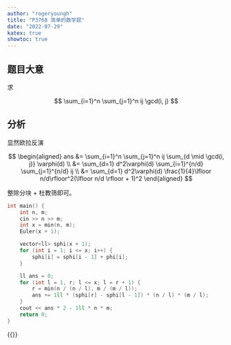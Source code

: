 ```yaml
---
author: "rogeryoungh"
title: "P3768 简单的数学题"
date: "2022-07-29"
katex: true
showtoc: true
---
```


## 题目大意

求

$$
\sum_{i=1}^n \sum_{j=1}^n ij \gcd(i, j)
$$

## 分析

显然欧拉反演

$$
\begin{aligned}
ans &= \sum_{i=1}^n \sum_{j=1}^n ij \sum_{d \mid \gcd(i, j)} \varphi(d) \\
&= \sum_{d=1} d^2\varphi(d) \sum_{i=1}^{n/d} \sum_{j=1}^{n/d} ij \\
&= \sum_{d=1} d^2\varphi(d) \frac{1}{4}\lfloor n/d\rfloor^2(\lfloor n/d \rfloor + 1)^2
\end{aligned}
$$


整除分块 + 杜教筛即可。

```cpp
int main() {
	int n, m;
	cin >> n >> m;
	int x = min(n, m);
	Euler(x + 1);

	vector<ll> sphi(x + 1);
	for (int i = 1; i <= x; i++) {
		sphi[i] = sphi[i - 1] + phi[i];
	}

	ll ans = 0;
	for (int l = 1, r; l <= x; l = r + 1) {
		r = min(n / (n / l), m / (m / l));
		ans += 1ll * (sphi[r] - sphi[l - 1]) * (n / l) * (m / l);
	}
	cout << ans * 2 - 1ll * n * m;
	return 0;
}
```

{{<full-code url="Luogu/8x/P8240.cpp">}}
